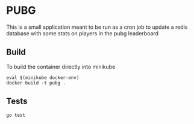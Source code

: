 # PUBG

This is a small application meant to be run as a cron job to update a redis database with some stats on players in the pubg leaderboard

## Build
To build the container directly into minikube

```shell
eval $(minikube docker-env)
docker build -t pubg . 
```

## Tests
```shell
go test
```
